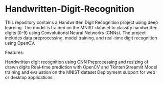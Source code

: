 # Handwritten-Digit-Recognition
This repository contains a Handwritten Digit Recognition project using deep learning. The model is trained on the MNIST dataset to classify handwritten digits (0-9) using Convolutional Neural Networks (CNNs). The project includes data preprocessing, model training, and real-time digit recognition using OpenCV.

Features:

Handwritten digit recognition using CNN
Preprocessing and resizing of drawn digits
Real-time prediction with OpenCV and Tkinter/Streamlit
Model training and evaluation on the MNIST dataset
Deployment support for web or desktop applications
